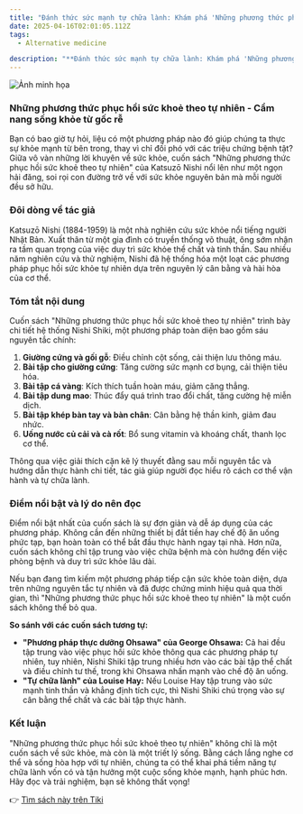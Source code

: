 ```yaml
---
title: "Đánh thức sức mạnh tự chữa lành: Khám phá 'Những phương thức phục hồi sức khỏe theo tự nhiên"
date: 2025-04-16T02:01:05.112Z
tags:
  - Alternative medicine

description: "**Đánh thức sức mạnh tự chữa lành: Khám phá 'Những phương thức phục hồi sức khỏe theo tự nhiên'**"
---
```


![Ảnh minh họa](https://external-content.duckduckgo.com/iu/?u=https%3A%2F%2Fdimibook.com%2Fwp-content%2Fuploads%2F2024%2F05%2Fnoi-dung-sach-nhung-phuong-thuc-phuc-hoi-suc-khoe-theo-tu-nhien.jpg&f=1&nofb=1&ipt=9ce579cfa466949bf64412f06fd7e022a0cd697c8667aa2da3b1d7e692ea79ba) 

 ### Những phương thức phục hồi sức khoẻ theo tự nhiên - Cẩm nang sống khỏe từ gốc rễ

Bạn có bao giờ tự hỏi, liệu có một phương pháp nào đó giúp chúng ta thực sự khỏe mạnh từ bên trong, thay vì chỉ đối phó với các triệu chứng bệnh tật? Giữa vô vàn những lời khuyên về sức khỏe, cuốn sách "Những phương thức phục hồi sức khoẻ theo tự nhiên" của Katsuzō Nishi nổi lên như một ngọn hải đăng, soi rọi con đường trở về với sức khỏe nguyên bản mà mỗi người đều sở hữu.

### Đôi dòng về tác giả

Katsuzō Nishi (1884-1959) là một nhà nghiên cứu sức khỏe nổi tiếng người Nhật Bản. Xuất thân từ một gia đình có truyền thống võ thuật, ông sớm nhận ra tầm quan trọng của việc duy trì sức khỏe thể chất và tinh thần. Sau nhiều năm nghiên cứu và thử nghiệm, Nishi đã hệ thống hóa một loạt các phương pháp phục hồi sức khỏe tự nhiên dựa trên nguyên lý cân bằng và hài hòa của cơ thể.

### Tóm tắt nội dung

Cuốn sách "Những phương thức phục hồi sức khoẻ theo tự nhiên" trình bày chi tiết hệ thống Nishi Shiki, một phương pháp toàn diện bao gồm sáu nguyên tắc chính:

1.  **Giường cứng và gối gỗ**: Điều chỉnh cột sống, cải thiện lưu thông máu.
2.  **Bài tập cho giường cứng**: Tăng cường sức mạnh cơ bụng, cải thiện tiêu hóa.
3.  **Bài tập cá vàng**: Kích thích tuần hoàn máu, giảm căng thẳng.
4.  **Bài tập dung mao**: Thúc đẩy quá trình trao đổi chất, tăng cường hệ miễn dịch.
5.  **Bài tập khép bàn tay và bàn chân**: Cân bằng hệ thần kinh, giảm đau nhức.
6.  **Uống nước củ cải và cà rốt**: Bổ sung vitamin và khoáng chất, thanh lọc cơ thể.

Thông qua việc giải thích cặn kẽ lý thuyết đằng sau mỗi nguyên tắc và hướng dẫn thực hành chi tiết, tác giả giúp người đọc hiểu rõ cách cơ thể vận hành và tự chữa lành.

### Điểm nổi bật và lý do nên đọc

Điểm nổi bật nhất của cuốn sách là sự đơn giản và dễ áp dụng của các phương pháp. Không cần đến những thiết bị đắt tiền hay chế độ ăn uống phức tạp, bạn hoàn toàn có thể bắt đầu thực hành ngay tại nhà. Hơn nữa, cuốn sách không chỉ tập trung vào việc chữa bệnh mà còn hướng đến việc phòng bệnh và duy trì sức khỏe lâu dài.

Nếu bạn đang tìm kiếm một phương pháp tiếp cận sức khỏe toàn diện, dựa trên những nguyên tắc tự nhiên và đã được chứng minh hiệu quả qua thời gian, thì "Những phương thức phục hồi sức khoẻ theo tự nhiên" là một cuốn sách không thể bỏ qua.

**So sánh với các cuốn sách tương tự:**

*   **"Phương pháp thực dưỡng Ohsawa" của George Ohsawa:** Cả hai đều tập trung vào việc phục hồi sức khỏe thông qua các phương pháp tự nhiên, tuy nhiên, Nishi Shiki tập trung nhiều hơn vào các bài tập thể chất và điều chỉnh tư thế, trong khi Ohsawa nhấn mạnh vào chế độ ăn uống.
*   **"Tự chữa lành" của Louise Hay:** Nếu Louise Hay tập trung vào sức mạnh tinh thần và khẳng định tích cực, thì Nishi Shiki chú trọng vào sự cân bằng thể chất và các bài tập thực hành.

### Kết luận

"Những phương thức phục hồi sức khoẻ theo tự nhiên" không chỉ là một cuốn sách về sức khỏe, mà còn là một triết lý sống. Bằng cách lắng nghe cơ thể và sống hòa hợp với tự nhiên, chúng ta có thể khai phá tiềm năng tự chữa lành vốn có và tận hưởng một cuộc sống khỏe mạnh, hạnh phúc hơn. Hãy đọc và trải nghiệm, bạn sẽ không thất vọng!


👉 [Tìm sách này trên Tiki](https://tiki.vn/search?q=Nh%E1%BB%AFng%20ph%C6%B0%C6%A1ng%20th%E1%BB%A9c%20ph%E1%BB%A5c%20h%E1%BB%93i%20s%E1%BB%A9c%20kho%E1%BA%BB%20theo%20t%E1%BB%B1%20nhi%C3%AAn)
